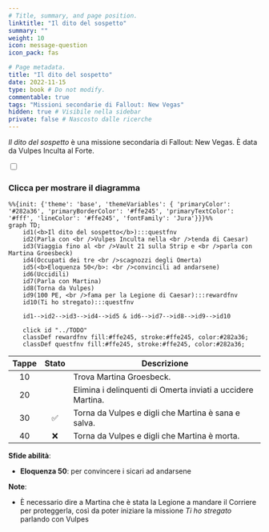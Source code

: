```yaml
---
# Title, summary, and page position.
linktitle: "Il dito del sospetto"
summary: ""
weight: 10
icon: message-question
icon_pack: fas

# Page metadata.
title: "Il dito del sospetto"
date: 2022-11-15
type: book # Do not modify.
commentable: true
tags: "Missioni secondarie di Fallout: New Vegas"
hidden: true # Visibile nella sidebar
private: false # Nascosto dalle ricerche
---
```


<div class="fnv">


*Il dito del sospetto* è una missione secondaria di Fallout: New Vegas. È data da Vulpes Inculta al Forte.


<section class="chart-collapse">
<input type="checkbox" name="collapse2" id="handle2">
<h3 class="handle">
<label for="handle2">Clicca per mostrare il diagramma</label>
</h3>
<div class="content">

```mermaid
%%{init: {'theme': 'base', 'themeVariables': { 'primaryColor': '#282a36', 'primaryBorderColor': '#ffe245', 'primaryTextColor': '#fff', 'lineColor': '#ffe245', 'fontFamily': 'Jura'}}}%%
graph TD;
    id1(<b>Il dito del sospetto</b>):::questfnv
    id2(Parla con <br />Vulpes Inculta nella <br />tenda di Caesar)
    id3(Viaggia fino al <br />Vault 21 sulla Strip e <br />parla con Martina Groesbeck)
    id4(Occupati dei tre <br />scagnozzi degli Omerta)
    id5(<b>Eloquenza 50</b>: <br />convincili ad andarsene)
    id6(Uccidili)
    id7(Parla con Martina) 
    id8(Torna da Vulpes)
    id9(100 PE, <br />fama per la Legione di Caesar):::rewardfnv
    id10(Ti ho stregato):::questfnv

    id1-->id2-->id3-->id4-->id5 & id6-->id7-->id8-->id9-->id10
    
    click id "../TODO"
    classDef rewardfnv fill:#ffe245, stroke:#ffe245, color:#282a36;
    classDef questfnv fill:#ffe245, stroke:#ffe245, color:#282a36;
```

</div>
</section>

| Tappe |       Stato        | Descrizione |
|:-----:|:------------------:| ----------- |
|                           10                          |            | Trova Martina Groesbeck.                                                                                                                                                    |
|                           20                          |            | Elimina i delinquenti di Omerta inviati a uccidere Martina.                                                                                                                 |
|                           30                          | :white_check_mark: | Torna da Vulpes e digli che Martina è sana e salva.                                                                                                                         |
|                           40                          |   ❌  | Torna da Vulpes e digli che Martina è morta.                                                                                                                                |



**Sfide abilità**:
- **Eloquenza 50**: per convincere i sicari ad andarsene



**Note**:
- È necessario dire a Martina che è stata la Legione a mandare il Corriere per proteggerla, così da poter iniziare la missione *Ti ho stregato* parlando con Vulpes 


</div>


